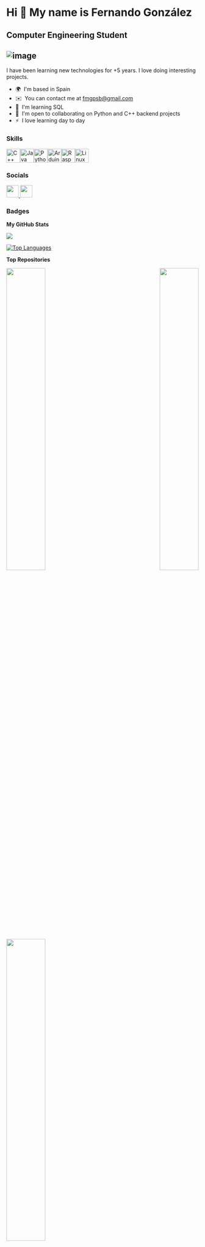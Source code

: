 Hi 👋 My name is Fernando González
==================================

Computer Engineering Student
----------------------------
![image](https://github.com/Fernise/Fernise/assets/74357530/c37213f3-f729-4c6f-a7e8-461b08445d20)
----------------------------
I have been learning new technologies for +5 years. I love doing interesting projects.
* 🌍  I'm based in Spain
* ✉️  You can contact me at [fmgpsb@gmail.com](mailto:fernise2003@gmail.com)
* 🧠  I'm learning SQL
* 🤝  I'm open to collaborating on Python and C++ backend projects
* ⚡  I love learning day to day

### Skills


<p align="left">
<a href="https://docs.microsoft.com/en-us/cpp/?view=msvc-170" target="_blank" rel="noreferrer"><img src="https://raw.githubusercontent.com/danielcranney/readme-generator/main/public/icons/skills/cplusplus-colored.svg" width="36" height="36" alt="C++" /></a><a href="https://www.oracle.com/java/" target="_blank" rel="noreferrer"><img src="https://raw.githubusercontent.com/danielcranney/readme-generator/main/public/icons/skills/java-colored.svg" width="36" height="36" alt="Java" /></a><a href="https://www.python.org/" target="_blank" rel="noreferrer"><img src="https://raw.githubusercontent.com/danielcranney/readme-generator/main/public/icons/skills/python-colored.svg" width="36" height="36" alt="Python" /></a><a href="https://store.arduino.cc/?gclid=Cj0KCQjw2eilBhCCARIsAG0Pf8uueBifykWcsSS4LPESeGQfxGVKJYnzV7bz471XfknQJy_1VINVWM8aAkLtEALw_wcB" target="_blank" rel="noreferrer"><img src="https://raw.githubusercontent.com/danielcranney/readme-generator/main/public/icons/skills/arduino-colored.svg" width="36" height="36" alt="Arduino" /></a><a href="https://www.raspberrypi.org/" target="_blank" rel="noreferrer"><img src="https://raw.githubusercontent.com/danielcranney/readme-generator/main/public/icons/skills/raspberrypi-colored.svg" width="36" height="36" alt="Raspberry Pi" /></a><a href="https://www.linux.org" target="_blank" rel="noreferrer"><img src="https://raw.githubusercontent.com/danielcranney/readme-generator/main/public/icons/skills/linux-colored.svg" width="36" height="36" alt="Linux" /></a>
</p>


### Socials

<p align="left"> <a href="https://www.github.com/Fernise" target="_blank" rel="noreferrer"> <picture> <source media="(prefers-color-scheme: dark)" srcset="https://raw.githubusercontent.com/danielcranney/readme-generator/main/public/icons/socials/github-dark.svg" /> <source media="(prefers-color-scheme: light)" srcset="https://raw.githubusercontent.com/danielcranney/readme-generator/main/public/icons/socials/github.svg" /> <img src="https://raw.githubusercontent.com/danielcranney/readme-generator/main/public/icons/socials/github.svg" width="32" height="32" /> </picture> </a> <a href="https://www.linkedin.com/in/fernando-gonz%C3%A1lez-perdomo-8ba956217/" target="_blank" rel="noreferrer"> <picture> <source media="(prefers-color-scheme: dark)" srcset="https://raw.githubusercontent.com/danielcranney/readme-generator/main/public/icons/socials/linkedin-dark.svg" /> <source media="(prefers-color-scheme: light)" srcset="https://raw.githubusercontent.com/danielcranney/readme-generator/main/public/icons/socials/linkedin.svg" /> <img src="https://raw.githubusercontent.com/danielcranney/readme-generator/main/public/icons/socials/linkedin.svg" width="32" height="32" /> </picture> </a></p>

### Badges

<b>My GitHub Stats</b>

<a href="http://www.github.com/Fernise"><img src="https://github-readme-streak-stats.herokuapp.com/?user=Fernise&stroke=ffffff&background=171717&ring=3382ed&fire=3382ed&currStreakNum=ffffff&currStreakLabel=3382ed&sideNums=ffffff&sideLabels=ffffff&dates=ffffff&hide_border=true" /></a>

<a href="https://github.com/Fernise" align="left"><img src="https://github-readme-stats.vercel.app/api/top-langs/?username=Fernise&langs_count=10&title_color=3382ed&text_color=ffffff&icon_color=3382ed&bg_color=171717&hide_border=true&locale=en&custom_title=Top%20%Languages" alt="Top Languages" /></a>

<b>Top Repositories</b>

<div width="100%" align="center"><a href="https://github.com/Fernise/MP3" align="left"><img align="left" width="45%" src="https://github-readme-stats.vercel.app/api/pin/?username=Fernise&repo=MP3&title_color=3382ed&text_color=ffffff&icon_color=3382ed&bg_color=171717&hide_border=true&locale=en" /></a><a href="https://github.com/Fernise/GirlWalking" align="right"><img align="right" width="45%" src="https://github-readme-stats.vercel.app/api/pin/?username=Fernise&repo=GirlWalking&title_color=3382ed&text_color=ffffff&icon_color=3382ed&bg_color=171717&hide_border=true&locale=en" /></a></div><br /><br /><br /><br /><br /><br /><br />

<br /><br /><br /><br /><br />

<div width="100%" align="center"><a href="https://github.com/Fernise/Java-Stuff" align="left"><img align="left" width="45%" src="https://github-readme-stats.vercel.app/api/pin/?username=Fernise&repo=Java-Stuff&title_color=3382ed&text_color=ffffff&icon_color=3382ed&bg_color=171717&hide_border=true&locale=en" /></a></div>
